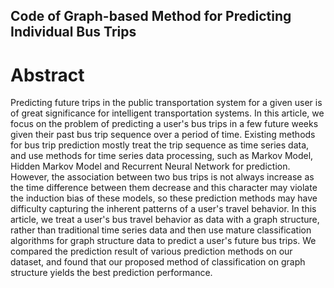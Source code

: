 ## Code of Graph-based Method for Predicting Individual Bus Trips
# Abstract

  Predicting future trips in the public transportation system for a given user is of great significance for intelligent transportation systems. In this article, we focus on the problem of predicting a user's bus trips in a few future weeks given their past bus trip sequence over a period of time. Existing methods for bus trip prediction mostly treat the trip sequence as time series data, and use methods for time series data processing, such as Markov Model, Hidden Markov Model and Recurrent Neural Network for prediction. However, the association between two bus trips is not always increase as the time difference between them decrease and this character may violate the induction bias of these models, so these prediction methods may have difficulty capturing the inherent patterns of a user's travel behavior. In this article, we treat a user's bus travel behavior as data with a graph structure, rather than traditional time series data and then use mature classification algorithms for graph structure data to predict a user's future bus trips. We compared the prediction result of various prediction methods on our dataset, and found that our proposed method of classification on graph structure yields the best prediction performance. 
